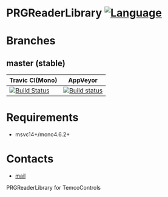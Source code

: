 # PRGReaderLibrary [![Language](https://img.shields.io/badge/language-C%23-blue.svg?style=flat-square)](https://github.com/HavenDV/PRGReaderLibrary/search?l=C%23)

Branches
========

master (stable)
---------------
Travic CI(Mono) | AppVeyor
--------------- | -------------
[![Build Status](https://api.travis-ci.org/HavenDV/PRGReaderLibrary.svg?branch=master)](https://travis-ci.org/HavenDV/PRGReaderLibrary) | [![Build status](https://ci.appveyor.com/api/projects/status/github/HavenDV/PRGReaderLibrary?branch=master&svg=true)](https://ci.appveyor.com/project/HavenDV/PRGReaderLibrary/branch/master)

# Requirements
+ msvc14+/mono4.6.2+

# Contacts
* [mail](mailto:havendv@gmail.com)

PRGReaderLibrary for TemcoControls